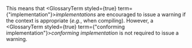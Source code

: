  



This means that <GlossaryTerm styled={true} term={"implementation"}><i>implementations</i></GlossaryTerm> are encouraged to issue a warning if the context is appropriate (*e.g.*, when compiling). However, a <GlossaryTerm styled={true} term={"conforming implementation"}><i>conforming implementation</i></GlossaryTerm> is not required to issue a warning. 



